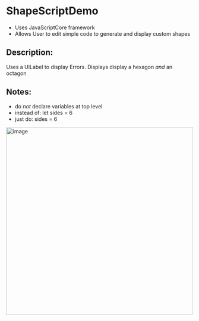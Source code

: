 # ShapeScriptDemo
* Uses JavaScriptCore framework
* Allows User to edit simple code to generate and display custom shapes

## Description:
Uses a UILabel to display Errors.
Displays display a hexagon _and_ an octagon

## Notes:
- do _not_ declare variables at top level
- instead of: let sides = 6
- just do:        sides = 6

<img width="503" alt="image" src="https://github.com/user-attachments/assets/84690207-dc59-470a-aeef-87f4bf4cf8c7" />
